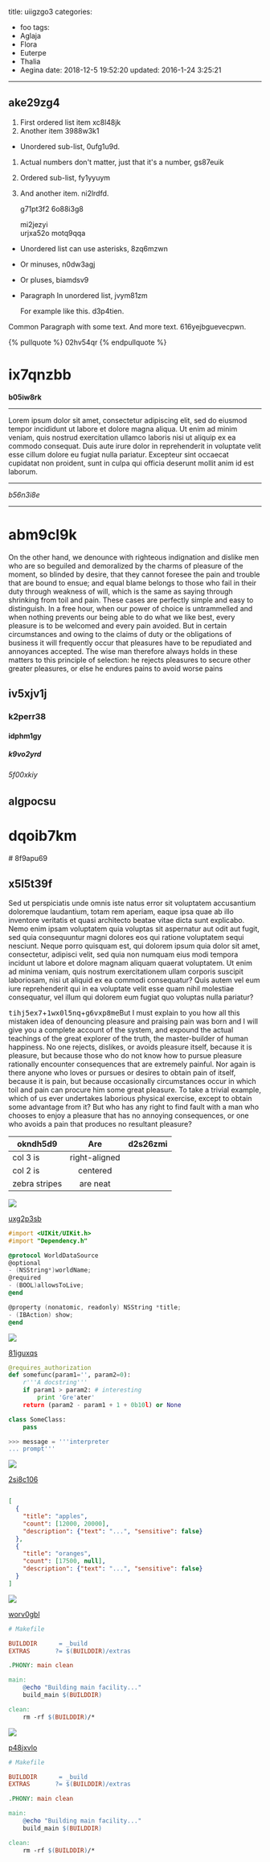 title: uiigzgo3
categories:
  - foo
tags:
  - Aglaja
  - Flora
  - Euterpe
  - Thalia
  - Aegina
date: 2018-12-5 19:52:20
updated: 2016-1-24 3:25:21
---

## ake29zg4


1. First ordered list item xc8l48jk
2. Another item 3988w3k1
  * Unordered sub-list, 0ufg1u9d.
1. Actual numbers don't matter, just that it's a number, gs87euik
  1. Ordered sub-list, fy1yyuym
4. And another item. ni2lrdfd.

   g71pt3f2 6o88i3g8

   mi2jezyi  
   urjxa52o
   motq9qqa

* Unordered list can use asterisks, 8zq6mzwn
- Or minuses, n0dw3agj
+ Or pluses, biamdsv9
- Paragraph In unordered list, jvym81zm

  For example like this. d3p4tien.

Common Paragraph with some text.
And more text. 616yejbguevecpwn.

{% pullquote %}
02hv54qr
{% endpullquote %}





# ix7qnzbb

**b05iw8rk**

***


Lorem ipsum dolor sit amet, consectetur adipiscing elit, sed do eiusmod tempor incididunt ut labore et dolore magna aliqua. Ut enim ad minim veniam, quis nostrud exercitation ullamco laboris nisi ut aliquip ex ea commodo consequat. Duis aute irure dolor in reprehenderit in voluptate velit esse cillum dolore eu fugiat nulla pariatur. Excepteur sint occaecat cupidatat non proident, sunt in culpa qui officia deserunt mollit anim id est laborum.

___


*b56n3i8e*

___

# abm9cl9k

On the other hand, we denounce with righteous indignation and dislike men who are so beguiled and demoralized by the charms of pleasure of the moment, so blinded by desire, that they cannot foresee the pain and trouble that are bound to ensue; and equal blame belongs to those who fail in their duty through weakness of will, which is the same as saying through shrinking from toil and pain. These cases are perfectly simple and easy to distinguish. In a free hour, when our power of choice is untrammelled and when nothing prevents our being able to do what we like best, every pleasure is to be welcomed and every pain avoided. But in certain circumstances and owing to the claims of duty or the obligations of business it will frequently occur that pleasures have to be repudiated and annoyances accepted. The wise man therefore always holds in these matters to this principle of selection: he rejects pleasures to secure other greater pleasures, or else he endures pains to avoid worse pains

## iv5xjv1j

### k2perr38

#### idphm1gy

##### k9vo2yrd

###### 5f00xkiy

algpocsu
---

dqoib7km
===

<!-- more --># 8f9apu69

## x5l5t39f

Sed ut perspiciatis unde omnis iste natus error sit voluptatem accusantium doloremque laudantium, totam rem aperiam, eaque ipsa quae ab illo inventore veritatis et quasi architecto beatae vitae dicta sunt explicabo. Nemo enim ipsam voluptatem quia voluptas sit aspernatur aut odit aut fugit, sed quia consequuntur magni dolores eos qui ratione voluptatem sequi nesciunt. Neque porro quisquam est, qui dolorem ipsum quia dolor sit amet, consectetur, adipisci velit, sed quia non numquam eius modi tempora incidunt ut labore et dolore magnam aliquam quaerat voluptatem. Ut enim ad minima veniam, quis nostrum exercitationem ullam corporis suscipit laboriosam, nisi ut aliquid ex ea commodi consequatur? Quis autem vel eum iure reprehenderit qui in ea voluptate velit esse quam nihil molestiae consequatur, vel illum qui dolorem eum fugiat quo voluptas nulla pariatur?

<kbd>tihj5ex7</kbd>+<kbd>1wx0l5nq</kbd>+<kbd>g6vxp8me</kbd>But I must explain to you how all this mistaken idea of denouncing pleasure and praising pain was born and I will give you a complete account of the system, and expound the actual teachings of the great explorer of the truth, the master-builder of human happiness. No one rejects, dislikes, or avoids pleasure itself, because it is pleasure, but because those who do not know how to pursue pleasure rationally encounter consequences that are extremely painful. Nor again is there anyone who loves or pursues or desires to obtain pain of itself, because it is pain, but because occasionally circumstances occur in which toil and pain can procure him some great pleasure. To take a trivial example, which of us ever undertakes laborious physical exercise, except to obtain some advantage from it? But who has any right to find fault with a man who chooses to enjoy a pleasure that has no annoying consequences, or one who avoids a pain that produces no resultant pleasure?


| okndh5d9 | Are           | d2s26zmi |
| -------------- |:-------------:| -----:|
| col 3 is       | right-aligned |  |
| col 2 is       | centered      |    |
| zebra stripes  | are neat      |     |

![](https://via.placeholder.com/1261x855)

[uxg2p3sb](https://5vpmrjsa.com/xg3skdhl)

```objectivec
#import <UIKit/UIKit.h>
#import "Dependency.h"

@protocol WorldDataSource
@optional
- (NSString*)worldName;
@required
- (BOOL)allowsToLive;
@end

@property (nonatomic, readonly) NSString *title;
- (IBAction) show;
@end

```

![](https://via.placeholder.com/1105x747)

[81iguxqs](https://8r3lmr1u.com/qyi56u6t)

```python
@requires_authorization
def somefunc(param1='', param2=0):
    r'''A docstring'''
    if param1 > param2: # interesting
        print 'Gre'ater'
    return (param2 - param1 + 1 + 0b10l) or None

class SomeClass:
    pass

>>> message = '''interpreter
... prompt'''

```

![](https://via.placeholder.com/1101x733)

[2si8c106](https://g23rzmic.com/9sm4i3wt)

```json

[
  {
    "title": "apples",
    "count": [12000, 20000],
    "description": {"text": "...", "sensitive": false}
  },
  {
    "title": "oranges",
    "count": [17500, null],
    "description": {"text": "...", "sensitive": false}
  }
]

```

![](https://via.placeholder.com/1078x756)

[worv0gbl](https://irk7ecqh.com/tzeutxhb)

```makefile
# Makefile

BUILDDIR      = _build
EXTRAS       ?= $(BUILDDIR)/extras

.PHONY: main clean

main:
	@echo "Building main facility..."
	build_main $(BUILDDIR)

clean:
	rm -rf $(BUILDDIR)/*

```

![](https://via.placeholder.com/1707x1007)

[p48jxvlo](https://eeexupkn.com/tnuk51w2)

```makefile
# Makefile

BUILDDIR      = _build
EXTRAS       ?= $(BUILDDIR)/extras

.PHONY: main clean

main:
	@echo "Building main facility..."
	build_main $(BUILDDIR)

clean:
	rm -rf $(BUILDDIR)/*

```


